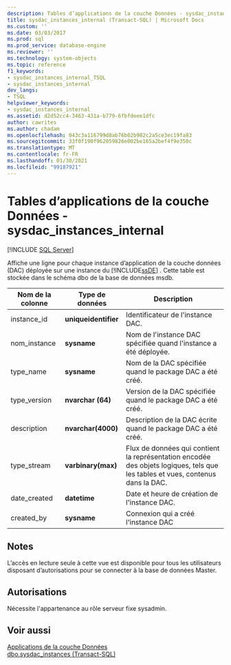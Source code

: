 ```yaml
---
description: Tables d’applications de la couche Données - sysdac_instances_internal
title: sysdac_instances_internal (Transact-SQL) | Microsoft Docs
ms.custom: ''
ms.date: 03/03/2017
ms.prod: sql
ms.prod_service: database-engine
ms.reviewer: ''
ms.technology: system-objects
ms.topic: reference
f1_keywords:
- sysdac_instances_internal_TSQL
- sysdac_instances_internal
dev_langs:
- TSQL
helpviewer_keywords:
- sysdac_instances_internal
ms.assetid: d2d52cc4-3463-431a-b779-6fbfdeee1dfc
author: cawrites
ms.author: chadam
ms.openlocfilehash: 043c3a116799d8ab76b02b982c2a5ce3ec19fa83
ms.sourcegitcommit: 33f0f190f962059826e002be165a2bef4f9e350c
ms.translationtype: MT
ms.contentlocale: fr-FR
ms.lasthandoff: 01/30/2021
ms.locfileid: "99187921"
---
```

# <a name="data-tier-application-tables---sysdac_instances_internal"></a>Tables d’applications de la couche Données - sysdac_instances_internal
[!INCLUDE [SQL Server](../../includes/applies-to-version/sqlserver.md)]

  Affiche une ligne pour chaque instance d’application de la couche données (DAC) déployée sur une instance du [!INCLUDE[ssDE](../../includes/ssde-md.md)] . Cette table est stockée dans le schéma dbo de la base de données msdb.  
  
|Nom de la colonne|Type de données|Description|  
|-----------------|---------------|-----------------|  
|instance_id|**uniqueidentifier**|Identificateur de l'instance DAC.|  
|nom_instance|**sysname**|Nom de l'instance DAC spécifiée quand l'instance a été déployée.|  
|type_name|**sysname**|Nom de la DAC spécifiée quand le package DAC a été créé.|  
|type_version|**nvarchar (64)**|Version de la DAC spécifiée quand le package DAC a été créé.|  
|description|**nvarchar(4000)**|Description de la DAC écrite quand le package DAC a été créé.|  
|type_stream|**varbinary(max)**|Flux de données qui contient la représentation encodée des objets logiques, tels que les tables et vues, contenus dans la DAC.|  
|date_created|**datetime**|Date et heure de création de l'instance DAC.|  
|created_by|**sysname**|Connexion qui a créé l'instance DAC|  
  
## <a name="remarks"></a>Notes  
 L’accès en lecture seule à cette vue est disponible pour tous les utilisateurs disposant d’autorisations pour se connecter à la base de données Master.  
  
## <a name="permissions"></a>Autorisations  
 Nécessite l'appartenance au rôle serveur fixe sysadmin.  
  
## <a name="see-also"></a>Voir aussi  
 [Applications de la couche Données](../../relational-databases/data-tier-applications/data-tier-applications.md)   
 [dbo.sysdac_instances &#40;Transact-SQL&#41;](../../relational-databases/system-catalog-views/data-tier-application-views-dbo-sysdac-instances.md)  
  
  
